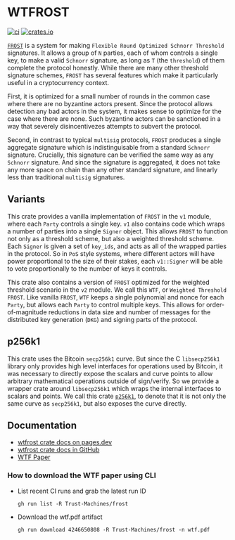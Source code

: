 # WTFROST

[![ci](https://github.com/Trust-Machines/frost/actions/workflows/ci.yml/badge.svg)](https://github.com/Trust-Machines/frost/actions/workflows/ci.yml)
[![crates.io](https://img.shields.io/crates/v/wtfrost.svg)](https://crates.io/crates/wtfrost)

[```FROST```](https://eprint.iacr.org/2020/852.pdf) is a system for making ```Flexible Round Optimized Schnorr Threshold``` signatures.  It allows a group of ```N``` parties, each of whom controls a single key, to make a valid ```Schnorr``` signature, as long as ```T``` (the ```threshold```) of them complete the protocol honestly.  While there are many other threshold signature schemes, ```FROST``` has several features which make it particularly useful in a cryptocurrency context.

First, it is optimized for a small number of rounds in the common case where there are no byzantine actors present.  Since the protocol allows detection any bad actors in the system, it makes sense to optimize for the case where there are none.  Such byzantine actors can be sanctioned in a way that severely disincentivezes attempts to subvert the protocol.

Second, in contrast to typical ```multisig``` protocols, ```FROST``` produces a single aggregate signature which is indistinguisable from a standard ```Schnorr``` signature. Crucially, this signature can be verified the same way as any ```Schnorr``` signature.  And since the signature is aggregated, it does not take any more space on chain than any other standard signature, and linearly less than traditional ```multisig``` signatures.

## Variants
This crate provides a vanilla implementation of ```FROST``` in the ```v1``` module, where each ```Party``` controls a single key.  ```v1``` also contains code which wraps a number of parties into a single ```Signer``` object.  This allows ```FROST``` to function not only as a threshold scheme, but also a weighted threshold scheme.  Each ```Signer``` is given a set of ```key_ids```, and acts as all of the wrapped parties in the protocol.  So in ```PoS``` style systems, where different actors will have power proportional to the size of their stakes, each ```v1::Signer``` will be able to vote proportionally to the number of keys it controls.

This crate also contains a version of ```FROST``` optimized for the weighted threshold scenario in the ```v2``` module.  We call this ```WTF```, or ```Weighted Threshold FROST```.  Like vanilla ```FROST```, ```WTF``` keeps a single polynomial and nonce for each ```Party```, but allows each ```Party``` to control multiple keys.  This allows for order-of-magnitude reductions in data size and number of messages for the distributed key generation (```DKG```) and signing parts of the protocol.

## p256k1
This crate uses the Bitcoin ```secp256k1``` curve.  But since the C ```libsecp256k1``` library only provides high level interfaces for operations used by Bitcoin, it was necessary to directly expose the scalars and curve points to allow arbitrary mathematical operations outside of sign/verify.  So we provide a wrapper crate around ```libsecp256k1``` which wraps the internal interfaces to scalars and points.  We call this crate [```p256k1```](https://crates.io/crates/p256k1), to denote that it is not only the same curve as ```secp256k1```, but also exposes the curve directly.


## Documentation

- [wtfrost crate docs on pages.dev](https://wtfrost.pages.dev/wtfrost/)
- [wtfrost crate docs in GitHub](https://trust-machines.github.io/frost/wtfrost)
- [WTF Paper](https://trust-machines.github.io/frost/wtf.pdf)

### How to download the WTF paper using CLI
- List recent CI runs and grab the latest run ID
  ```shell
  gh run list -R Trust-Machines/frost
  ```
- Download the wtf.pdf artifact
  ```shell
  gh run download 4246650808 -R Trust-Machines/frost -n wtf.pdf
  ```
